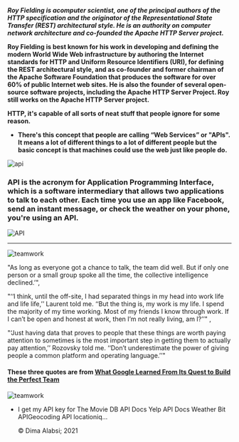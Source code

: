 



***Roy Fielding is acomputer scientist, one of the principal authors of the HTTP specification and the originator of the Representational State Transfer (REST) architectural style. He is an authority on computer network architecture and co-founded the Apache HTTP Server project.***


**Roy Fielding is best known for his work in developing and defining the modern World Wide Web infrastructure by authoring the Internet standards for HTTP and Uniform Resource Identifiers (URI), for defining the REST architectural style, and as co-founder and former chairman of the Apache Software Foundation that produces the software for over 60% of public Internet web sites. He is also the founder of several open-source software projects, including the Apache HTTP Server Project. Roy still works on the Apache HTTP Server project.**

**HTTP, it's capable of all sorts of neat stuff that people ignore for some reason.**




*  **There's this concept that people are calling “Web Services” or "APIs". It means a lot of different things to a lot of different people but the basic concept is that machines could use the web just like people do.**


![api](https://www.astera.com/wp-content/uploads/2020/01/rest.png)
### API is the acronym for Application Programming Interface, which is a software intermediary that allows two applications to talk to each other. Each time you use an app like Facebook, send an instant message, or check the weather on your phone, you're using an API.

![API](https://www.altexsoft.com/media/2019/06/Screenshot_1.png)



---------------------------


![teamwork](https://d19ta9rijs3cxg.cloudfront.net/wp-content/uploads/2020/10/unnamed.png)

"As long as everyone got a chance to talk, the team did well. But if only one person or a small group spoke all the time, the collective intelligence declined.’",

"‘‘I think, until the off-site, I had separated things in my head into work life and life life,’’ Laurent told me. ‘‘But the thing is, my work is my life. I spend the majority of my time working. Most of my friends I know through work. If I can’t be open and honest at work, then I’m not really living, am I?’’" ,

"‘Just having data that proves to people that these things are worth paying attention to sometimes is the most important step in getting them to actually pay attention,’’ Rozovsky told me. ‘‘Don’t underestimate the power of giving people a common platform and operating language.’’"

#### These three quotes are from [**What Google Learned From Its Quest to Build the Perfect Team**](https://www.nytimes.com/2016/02/28/magazine/what-google-learned-from-its-quest-to-build-the-perfect-team.html)


![teamwork](https://www.mbaskool.com/2019_images/stories/mar_images/team-management.jpg)


* I get my API key for
The Movie DB API Docs
Yelp API Docs
Weather Bit APIGeocoding API
locationiq...






  &copy; Dima Alabsi; 2021 